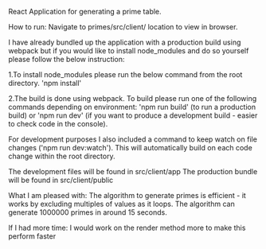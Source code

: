 React Application for generating a prime table.

How to run:
Navigate to primes/src/client/ location to view in browser.

I have already bundled up the application with a production build using webpack but if you would like to install node_modules and do so yourself please follow the below instruction:

 1.To install node_modules please run the below command from the root directory.
  'npm install'

 2.The build is done using webpack. To build please run one of the following commands depending on environment:
  'npm run build' (to run a production build) or 'npm run dev' (if you want to produce a development build - easier to check code in the console).

For development purposes I also included a command to keep watch on file changes ('npm run dev:watch'). This will automatically build on each code change within the root directory.

The development files will be found in src/client/app
The production bundle will be found in src/client/public


What I am pleased with:
The algorithm to generate primes is efficient - it works by excluding multiples of values as it loops.
The algorithm can generate 1000000 primes in around 15 seconds.

If I had more time:
I would work on the render method more to make this perform faster


